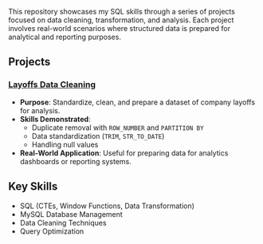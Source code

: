 This repository showcases my SQL skills through a series of projects focused on data cleaning, transformation, and analysis. Each project involves real-world scenarios where structured data is prepared for analytical and reporting purposes.

## Projects
### [Layoffs Data Cleaning](./Data-Cleaning)
- **Purpose**: Standardize, clean, and prepare a dataset of company layoffs for analysis.
- **Skills Demonstrated**:
  - Duplicate removal with `ROW_NUMBER` and `PARTITION BY`
  - Data standardization (`TRIM`, `STR_TO_DATE`)
  - Handling null values
- **Real-World Application**: Useful for preparing data for analytics dashboards or reporting systems.

## Key Skills
- SQL (CTEs, Window Functions, Data Transformation)
- MySQL Database Management
- Data Cleaning Techniques
- Query Optimization
